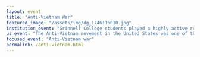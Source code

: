 ```yaml
---
layout: event
title: "Anti-Vietnam War"
featured_image: "/assets/img/dg_1746115010.jpg"
institution_event: "Grinnell College students played a highly active role in the Anti-Vietnam movement, reflecting the broader wave of campus activism seen across the United States during the 1960s and early 1970s. Grinnell students not only joined national actions-such as participating in the March on Washington-but also organized impactful local events, including candlelight parades and a campus-wide Moratorium against the war. Activists at Grinnell used a variety of strategies to make their voices heard: Ann-Janine (AJ) Morey ’73, for example, wrote letters to newspapers and politicians, while others marched from Grinnell to Des Moines to protest Vice President Agnew’s visit. To challenge stereotypes and connect with the local community, some students cut their hair and engaged in community service, aiming to show they were more than just “long-haired, out-of-touch hippies.” However, not all actions were universally accepted; the incident in which students took down and inverted the central campus flag as a sign of distress over the war provoked strong reactions from faculty, with one professor even standing guard over the flag. The intensity of activism peaked after the Kent State massacre, when Grinnell students, like their peers nationwide, occupied the ROTC building in protest, and the college ultimately closed early in response to the turmoil."
us_event: "The Anti-Vietnam movement in the United States was one of the most significant and widespread protest movements in American history, emerging in the mid-1960s as opposition to U.S. involvement in the Vietnam War escalated. Initially sparked by the increased bombing of North Vietnam and the deployment of American combat troops, the movement quickly grew to encompass a broad coalition of students, civil rights activists, religious groups, labor unions, and ordinary citizens. Major cities such as San Francisco, New York, and Washington, D.C. became hubs of protest activity, with demonstrations ranging from peaceful marches and teach-ins to acts of civil disobedience and, at times, violent confrontations. Iconic events included the 1965 March on Washington, the 1967 Pentagon protest, and the massive Moratorium to End the War in Vietnam in 1969, which drew millions nationwide. The movement’s tactics varied from nonviolent resistance and draft card burnings to guerrilla theater and campus strikes, reflecting both the diversity and radicalization of the era’s counterculture. As reports of civilian casualties, mounting American deaths, and government deception became public, antiwar sentiment intensified, ultimately pressuring policymakers and contributing to the gradual withdrawal of U.S. forces and the end of the draft by 1973. "
focused_event: "Anti-Vietnam war"
permalink: /anti-vietnam.html
---
```


